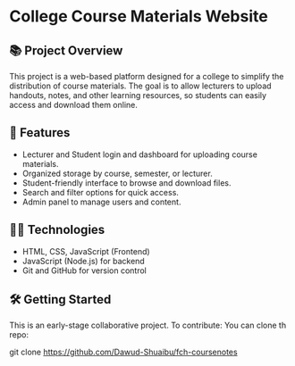 # College Course Materials Website

## 📚 Project Overview

This project is a web-based platform designed for a college to simplify the distribution of course materials. The goal is to allow lecturers to upload handouts, notes, and other learning resources, so students can easily access and download them online.

## 🚀 Features

- Lecturer and Student login and dashboard for uploading course materials.
- Organized storage by course, semester, or lecturer.
- Student-friendly interface to browse and download files.
- Search and filter options for quick access.
- Admin panel to manage users and content.

## 👨‍💻 Technologies

- HTML, CSS, JavaScript (Frontend)
- JavaScript (Node.js) for backend
- Git and GitHub for version control

## 🛠️ Getting Started

This is an early-stage collaborative project. To contribute:
You can clone th repo:

git clone https://github.com/Dawud-Shuaibu/fch-coursenotes
